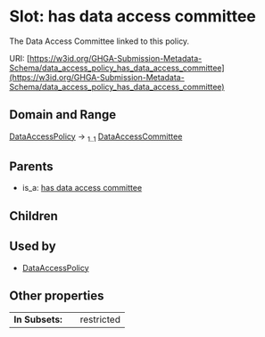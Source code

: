
# Slot: has data access committee


The Data Access Committee linked to this policy.

URI: [https://w3id.org/GHGA-Submission-Metadata-Schema/data_access_policy_has_data_access_committee](https://w3id.org/GHGA-Submission-Metadata-Schema/data_access_policy_has_data_access_committee)


## Domain and Range

[DataAccessPolicy](DataAccessPolicy.md) &#8594;  <sub>1..1</sub> [DataAccessCommittee](DataAccessCommittee.md)

## Parents

 *  is_a: [has data access committee](has_data_access_committee.md)

## Children


## Used by

 * [DataAccessPolicy](DataAccessPolicy.md)

## Other properties

|  |  |  |
| --- | --- | --- |
| **In Subsets:** | | restricted |

